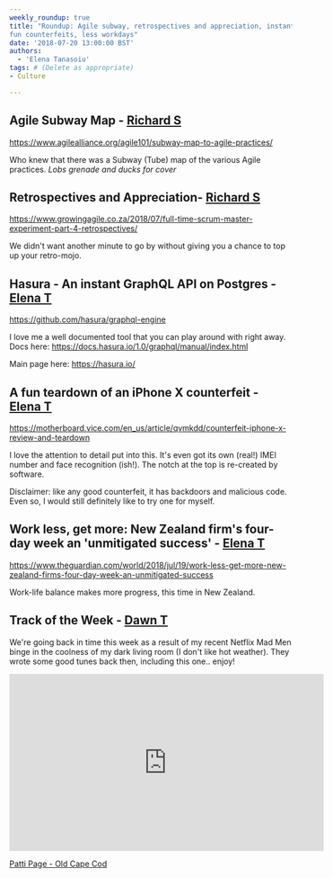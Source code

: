```yaml
---
weekly_roundup: true
title: "Roundup: Agile subway, retrospectives and appreciation, instant GraphQL API, 
fun counterfeits, less workdays"
date: '2018-07-20 13:00:00 BST'
authors:
  - 'Elena Tanasoiu'
tags: # (Delete as appropriate)
- Culture

---
```



## Agile Subway Map - [Richard S](/people#richard-stobart)

https://www.agilealliance.org/agile101/subway-map-to-agile-practices/

Who knew that there was a Subway (Tube) map of the various Agile practices.  _Lobs grenade and ducks for cover_

## Retrospectives and Appreciation- [Richard S](/people#richard-Stobart)

https://www.growingagile.co.za/2018/07/full-time-scrum-master-experiment-part-4-retrospectives/

We didn't want another minute to go by without giving you a chance to top up your retro-mojo. 

## Hasura - An instant GraphQL API on Postgres - [Elena T](/people#elena-tanasoiu)

https://github.com/hasura/graphql-engine

I love me a well documented tool that you can play around with right away. Docs here: https://docs.hasura.io/1.0/graphql/manual/index.html

Main page here: https://hasura.io/

## A fun teardown of an iPhone X counterfeit - [Elena T](/people#elena-tanasoiu)

https://motherboard.vice.com/en_us/article/qvmkdd/counterfeit-iphone-x-review-and-teardown

I love the attention to detail put into this. It's even got its own (real!) IMEI number and face recognition (ish!). 
The notch at the top is re-created by software. 

Disclaimer: like any good counterfeit, it has backdoors and malicious code. 
Even so, I would still definitely like to try one for myself.  

## Work less, get more: New Zealand firm's four-day week an 'unmitigated success' - [Elena T](/people#elena-tanasoiu)

https://www.theguardian.com/world/2018/jul/19/work-less-get-more-new-zealand-firms-four-day-week-an-unmitigated-success

Work-life balance makes more progress, this time in New Zealand. 

## Track of the Week - [Dawn T](/people#dawn-turner)

We're going back in time this week as a result of my recent Netflix Mad Men binge in the coolness of my dark living room (I don't like hot weather). They wrote some good tunes back then, including this one.. enjoy!

<iframe width="560" height="315" src="https://www.youtube.com/embed/HT2ao0rcxoA" frameborder="0" allowfullscreen></iframe>

[Patti Page - Old Cape Cod](https://www.youtube.com/watch?reload=9&amp=&v=HT2ao0rcxoA)

